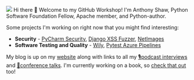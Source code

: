 ![](https://github.com/tonybaloney/tonybaloney/raw/main/logo.png)
Hi there 👋 Welcome to my GitHub Workshop! I'm Anthony Shaw, Python Software Foundation Fellow, Apache member, and Python-author.

Some projects I'm working on right now that you might find interesting:
- **Security** - [PyCharm Security](/tonybaloney/pycharm-security/), [Django XSS Fuzzer](/tonybaloney/django-xss-fuzzer/), [NetImages](/tonybaloney/netimages/)
- **Software Testing and Quality** - [Wily](/tonybaloney/wily/), [Pytest Azure Pipelines](/tonybaloney/pytest-azurepipelines/)

My blog is up on my [website](//tonybaloney.github.io/#blog) along with links to all my [🎙podcast interviews](//tonybaloney.github.io/#podcasts) and [👨‍conference talks](//tonybaloney.github.io/#talks). I'm currently working on a book, so [check that out]() too!
